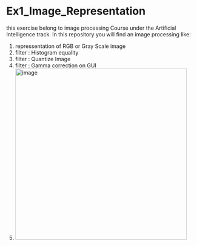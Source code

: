 # Ex1_Image_Representation
this exercise belong to image processing Course under the Artificial Intelligence track.
In this repository you will find an image processing like:

1. repressentation of RGB or Gray Scale image
2. filter : Histogram equality
3. filter : Quantize Image
4. filter : Gamma correction on GUI 
5. <img width="452" alt="image" src="https://user-images.githubusercontent.com/77111035/160812796-c027613c-28e4-4789-90c5-47a359f5d275.png">
